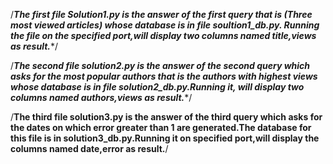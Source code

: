 /*****The first file Solution1.py is the answer of the first query that is (Three most viewed articles) whose database is in file soultion1_db.py.
Running the file on the specified port,will display two columns named title,views as result.******/

/*****The second file solution2.py is the answer of the second query which asks for the most popular authors that is the authors with highest views whose database is in file solution2_db.py.Running it, will display two columns named authors,views as result.******/

/******The third file solution3.py is the answer of the third query which asks for the dates on which error greater than 1 are generated.The database for this file is in solution3_db.py.Running it on specified port,will display the columns named date,error as result.******/

